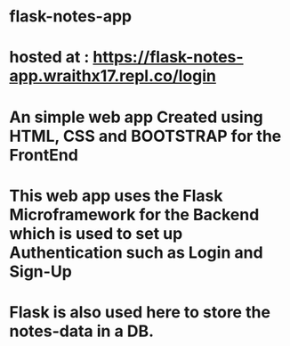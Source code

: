 # flask-notes-app

# hosted at : https://flask-notes-app.wraithx17.repl.co/login

# An simple web app Created using HTML, CSS and BOOTSTRAP for the FrontEnd 

# This web app uses the Flask Microframework for the Backend which is used to set up Authentication such as Login and Sign-Up

# Flask is also used here to store the notes-data in a DB.
